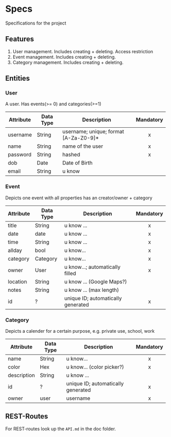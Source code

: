 # Specs
Specifications for the project

## Features
1. User management. Includes creating + deleting. Access restriction
2. Event management. Includes creating + deleting.
3. Category management. Includes creating + deleting.

## Entities

### User
A user. Has events(>= 0) and categories(>=1)

Attribute | Data Type | Description | Mandatory
--------- | --------- | ----------- | :-------:
username | String | username; unique; format [A-Za-Z0-9]* | x
name | String | name of the user | x
password | String | hashed | x
dob | Date | Date of Birth | 
email | String | u know |

### Event
Depicts one event with all properties has an creator/owner + category

Attribute | Data Type | Description | Mandatory
--------- | --------- | ----------- | :-------:
title | String | u know ... | x
date | date | u know ... | x
time | String | u know ... | x
allday | bool | u know... | x
category | Category | u know... | x
owner | User | u know...; automatically filled | x
location | String | u know ... (Google Maps?) | 
notes | String | u know ... (max length) |
id | ? | unique ID; automatically generated | x 

### Category
Depicts a calender for a certain purpose, e.g. private use, school, work

Attribute | Data Type | Description | Mandatory
--------- | --------- | ----------- | :-------:
name | String | u know... | x
color | Hex | u know... (color picker?) | x
description | String | u know ... | 
id | ? | unique ID; automatically generated | x
owner | user | username | x

## REST-Routes

For REST-routes look up the ``API.md`` in the doc folder.